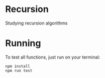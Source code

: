 # Recursion
 Studying recursion algorithms 

# Running

To test all functions, just run on your terminal:

```
npm install
npm run test
```

